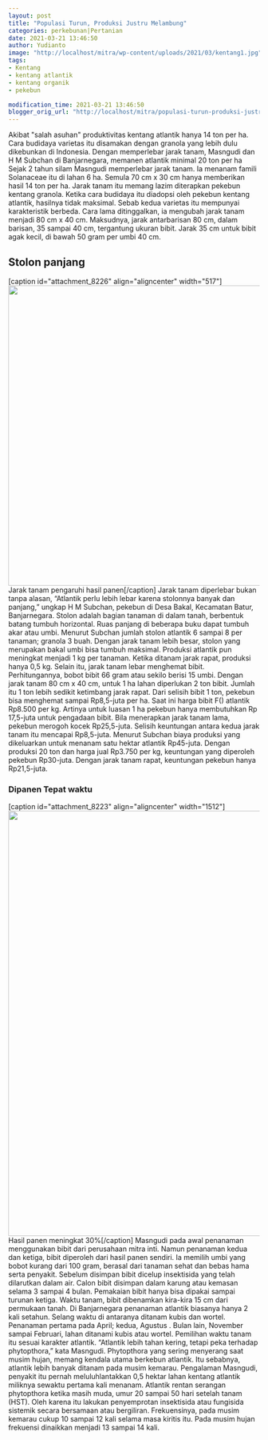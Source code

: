 ```yaml
---
layout: post
title: "Populasi Turun, Produksi Justru Melambung"
categories: perkebunan|Pertanian
date: 2021-03-21 13:46:50
author: Yudianto
image: "http://localhost/mitra/wp-content/uploads/2021/03/kentang1.jpg"
tags:
- Kentang
- kentang atlantik
- kentang organik
- pekebun

modification_time: 2021-03-21 13:46:50
blogger_orig_url: "http://localhost/mitra/populasi-turun-produksi-justru.html"
---
```


Akibat "salah asuhan" produktivitas kentang atlantik hanya 14 ton per ha. Cara budidaya varietas itu disamakan dengan granola yang lebih dulu dikebunkan di Indonesia. Dengan memperlebar jarak tanam, Masngudi dan H M Subchan di Banjarnegara, memanen atlantik minimal 20 ton per ha
Sejak 2 tahun silam Masngudi memperlebar jarak tanam. Ia menanam famili Solanaceae itu di lahan 6 ha. Semula 70 cm x 30 cm hanya memberikan hasil 14 ton per ha. Jarak tanam itu memang lazim diterapkan pekebun kentang granola. Ketika cara budidaya itu diadopsi oleh pekebun kentang atlantik, hasilnya tidak maksimal. Sebab kedua varietas itu mempunyai karakteristik berbeda. Cara lama ditinggalkan, ia mengubah jarak tanam menjadi 80 cm x 40 cm.
Maksudnya, jarak antarbarisan 80 cm, dalam barisan, 35 sampai 40 cm, tergantung ukuran bibit. Jarak 35 cm untuk bibit agak kecil, di bawah 50 gram per umbi 40 cm.
<h2 id="Stolon">Stolon panjang</h2>
[caption id="attachment_8226" align="aligncenter" width="517"]<a href="http://127.0.0.1/mitra/wp-content/uploads/2021/03/Untitled1.jpg"><img class="wp-image-8226 size-full" src="http://127.0.0.1/mitra/wp-content/uploads/2021/03/Untitled1.jpg" alt="" width="517" height="600" /></a> Jarak tanam pengaruhi hasil panen[/caption]
Jarak tanam diperlebar bukan tanpa alasan, “Atlantik perlu lebih lebar karena stolonnya banyak dan panjang,” ungkap H M Subchan, pekebun di Desa Bakal, Kecamatan Batur, Banjarnegara. Stolon adalah bagian tanaman di dalam tanah, berbentuk batang tumbuh horizontal. Ruas panjang di beberapa buku dapat tumbuh akar atau umbi. Menurut Subchan jumlah stolon atlantik 6 sampai 8 per tanaman; granola 3 buah.
Dengan jarak tanam lebih besar, stolon yang merupakan bakal umbi bisa tumbuh maksimal. Produksi atlantik pun meningkat menjadi 1 kg per tanaman. Ketika ditanam jarak rapat, produksi hanya 0,5 kg.
Selain itu, jarak tanam lebar menghemat bibit. Perhitungannya, bobot bibit 66 gram atau sekilo berisi 15 umbi. Dengan jarak tanam 80 cm x 40 cm, untuk 1 ha lahan diperlukan 2 ton bibit. Jumlah itu 1 ton lebih sedikit ketimbang jarak rapat.
Dari selisih bibit 1 ton, pekebun bisa menghemat sampai Rp8,5-juta per ha. Saat ini harga bibit F() atlantik Rp8.500 per kg. Artinya untuk luasan 1 ha pekebun hanya membutuhkan Rp 17,5-juta untuk pengadaan bibit. Bila menerapkan jarak tanam lama, pekebun merogoh kocek Rp25,5-juta.
Selisih keuntungan antara kedua jarak tanam itu mencapai Rp8,5-juta. Menurut Subchan biaya produksi yang dikeluarkan untuk menanam satu hektar atlantik Rp45-juta. Dengan produksi 20 ton dan harga jual Rp3.750 per kg, keuntungan yang diperoleh pekebun Rp30-juta. Dengan jarak tanam rapat, keuntungan pekebun hanya Rp21,5-juta.
<h3 id="waktu">Dipanen Tepat waktu</h3>
[caption id="attachment_8223" align="aligncenter" width="1512"]<a href="http://127.0.0.1/mitra/wp-content/uploads/2021/03/kentang.jpg"><img class="wp-image-8223 size-full" src="http://127.0.0.1/mitra/wp-content/uploads/2021/03/kentang.jpg" alt="" width="1512" height="850" /></a> Hasil panen meningkat 30%[/caption]
Masngudi pada awal penanaman menggunakan bibit dari perusahaan mitra inti. Namun penanaman kedua dan ketiga, bibit diperoleh dari hasil panen sendiri. Ia memilih umbi yang bobot kurang dari 100 gram, berasal dari tanaman sehat dan bebas hama serta penyakit. Sebelum disimpan bibit dicelup insektisida yang telah dilarutkan dalam air. Calon bibit disimpan dalam karung atau kemasan selama 3 sampai 4 bulan. Pemakaian bibit hanya bisa dipakai sampai turunan ketiga.
Waktu tanam, bibit dibenamkan kira-kira 15 cm dari permukaan tanah. Di Banjarnegara penanaman atlantik biasanya hanya 2 kali setahun. Selang waktu di antaranya ditanam kubis dan wortel. Penanaman pertama pada April; kedua, Agustus . Bulan lain, November sampai Februari, lahan ditanami kubis atau wortel.
Pemilihan waktu tanam itu sesuai karakter atlantik. “Atlantik lebih tahan kering, tetapi peka terhadap phytopthora,” kata Masngudi. Phytopthora yang sering menyerang saat musim hujan, memang kendala utama berkebun atlantik.
Itu sebabnya, atlantik lebih banyak ditanam pada musim kemarau. Pengalaman Masngudi, penyakit itu pernah meluluhlantakkan 0,5 hektar lahan kentang atlantik miliknya sewaktu pertama kali menanam.
Atlantik rentan serangan phytopthora ketika masih muda, umur 20 sampai 50 hari setelah tanam (HST). Oleh karena itu lakukan penyemprotan insektisida atau fungisida sistemik secara bersamaan atau bergiliran. Frekuensinya, pada musim kemarau cukup 10 sampai 12 kali selama masa kiritis itu. Pada musim hujan frekuensi dinaikkan menjadi 13 sampai 14 kali.
